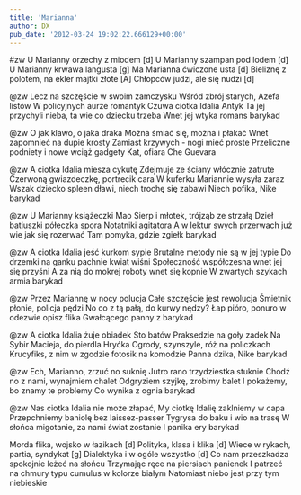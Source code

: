 ```yaml
---
title: 'Marianna'
author: DX
pub_date: '2012-03-24 19:02:22.666129+00:00'
---
```


#zw
U Marianny orzechy z miodem [d]
U Marianny szampan pod lodem [d]
U Marianny krwawa langusta [g]
Ma Marianna ćwiczone usta [d]
Bieliznę z polotem, na ekler majtki złote [A]
Chłopców judzi, ale się nudzi [d]

@zw
Lecz na szczęście w swoim zamczysku
Wśród zbrój starych, Azefa listów
W policyjnych aurze romantyk 
Czuwa ciotka Idalia Antyk 
Ta jej przychyli nieba, ta wie co dziecku trzeba
Wnet jej wtyka romans barykad

@zw
O jak klawo, o jaka draka 
Można śmiać się, można i płakać
Wnet zapomnieć na dupie krosty
Zamiast krzywych - nogi mieć proste
Przeliczne podniety i nowe wciąż gadgety
Kat, ofiara Che Guevara

@zw
A ciotka Idalia miesza cykutę
Zdejmuje ze ściany włócznie zatrute
Czerwoną gwiazdeczkę, portrecik cara
W kuferku Mariannie wysyła zaraz
Wszak dziecko spleen dławi, niech trochę się zabawi
Niech pofika, Nike barykad

@zw
U Marianny książeczki Mao
Sierp i młotek, trójząb ze strzałą
Dzieł batiuszki półeczka spora
Notatniki agitatora
A w lektur swych przerwach już wie jak się rozerwać
Tam pomyka, gdzie zgiełk barykad

@zw
A ciotka Idalia jeść kurkom sypie
Brutalne metody nie są w jej typie
Do drzemki na ganku pachnie kwiat wiśni
Społeczność współczesna wnet jej się przyśni
A za nią do mokrej roboty wnet się kopnie 
W zwartych szykach armia barykad

@zw
Przez Mariannę w nocy polucja
Całe szczęście jest rewolucja
Śmietnik płonie, policja pędzi
No co z tą pałą, do kurwy nędzy? 
Łap pióro, ponuro w odezwie opisz flika
Gwałcącego panny z barykad

@zw
A ciotka Idalia żuje obiadek
Sto batów Praksedzie na goły zadek
Na Sybir Macieja, do pierdla Hryćka
Ogrody, szynszyle, róż na policzkach
Krucyfiks, z nim w zgodzie fotosik na komodzie
Panna dzika, Nike barykad

@zw
Ech, Marianno, zrzuć no suknię
Jutro rano trzydziestka stuknie
Chodź no z nami, wynajmiem chalet
Odgryziem szyjkę, zrobimy balet 
I pokażemy, bo znamy te problemy
Co wynika z ognia barykad

@zw
Nas ciotka Idalia nie może złapać, 
My ciotkę Idalię zaklniemy w capa
Przepchniemy baniolę bez laissez-passer
Tygrysa do baku i wio na trasę
W słońca migotanie, za nami świat zostanie
I panika ery barykad

Morda flika, wojsko w łazikach [d]
Polityka, klasa i klika [d]
Wiece w rykach, partia, syndykat [g]
Dialektyka i w ogóle wszystko [d]
Co nam przeszkadza spokojnie leżeć na słońcu 
Trzymając ręce na piersiach panienek 
I patrzeć na chmury typu cumulus w kolorze białym
Natomiast niebo jest przy tym niebieskie